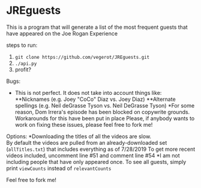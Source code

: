 # JREguests
This is a program that will generate a list of the most frequent guests that have appeared on the Joe Rogan Experience

steps to run:
1. `git clone https://github.com/vegerot/JREguests.git`
2. `./api.py`
3. profit?

Bugs:
* This is not perfect.  It does not take into account things like:
**Nicknames (e.g. Joey "CoCo" Diaz vs. Joey Diaz)
**Alternate spellings (e.g. Neil deGrasse Tyson vs. Neil DeGrasse Tyson)
*For some reason, Dom Irrera's episode has been blocked on copywrite grounds.  Workarounds for this have been put in place
Please, if anybody wants to work on fixing these issues, please feel free to fork me!


Options:
*Downloading the titles of all the videos are slow.  
By default the videos are pulled from an already-downloaded set (`allTitles.txt`) that includes everything as of 7/28/2019
To get more recent videos included, uncomment line #51 and comment line #54
*I am not including people that have only appeared once.  To see all guests, simply print `viewCounts` instead of `relevantCounts`

Feel free to fork me!

